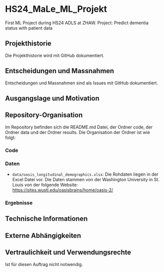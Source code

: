 # HS24_MaLe_ML_Projekt
 First ML Project during HS24 ADLS at ZHAW. Project: Predict dementia status with patient data

## Projekthistorie

Die Projekthistorie wird mit GitHub dokumentiert.


## Entscheidungen und Massnahmen

Entscheidungen und Massnahmen sind als Issues mit GitHub dokumentiert.


## Ausgangslage und Motivation

## Repository-Organisation

Im Repository befinden sich die README.md Datei, der Ordner code, der Ordner data und der Ordner results. Die Organisation der Ordner ist wie folgt:

### Code


### Daten

- `data/oasis_longitudinal_demographics.xlsx`: Die Rohdaten liegen in der Excel Datei vor. Die Daten stammen von der Washington University in St. Louis von der folgende Website: https://sites.wustl.edu/oasisbrains/home/oasis-2/

### Ergebnisse 

## Technische Informationen

## Externe Abhängigkeiten

## Vertraulichkeit und Verwendungsrechte
Ist für diesen Auftrag nicht notwendig.
